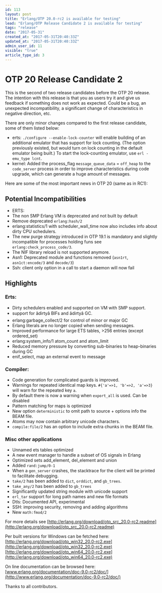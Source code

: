 ```yaml
---
id: 113
layout: post
title: "Erlang/OTP 20.0-rc2 is available for testing"
lead: "Erlang/OTP Release Candidate 2 is available for testing"
tags: "release"
date: "2017-05-31"
created_at: "2017-05-31T20:40:33Z"
updated_at: "2017-05-31T20:40:33Z"
admin_user_id: 11
visible: "true"
article_type_id: 3
---
```

  # OTP 20 Release Candidate 2
 
This is the second of two release candidates before the OTP 20 release. The intention with this release is that you as users try it and give us feedback if something does not work as expected. Could be a bug, an unexpected incompatibility, a significant change of characteristics in negative direction, etc.
 
There are only minor changes compared to the first release candidate, some of them listed below:
 * erts: `./configure --enable-lock-counter` will enable building of an additional emulator that has support for
 lock counting. (The option previously existed, but would turn on lock counting in the default emulator
 being built.) To start the lock-counting emulator, use `erl -emu_type lcnt`.
* kernel: Added the process_flag `message_queue_data` = `off_heap` to the `code_server` process in order to
 improve characteristics during code upgrade, which can generate a huge amount of messages.
 
Here are some of the most important news in OTP 20 (same as in RC1):
 ## Potential Incompatibilities
 * ERTS:
 * The non SMP Erlang VM is deprecated and not built by default
* Remove deprecated `erlang:hash/2`
* erlang:statistics/1 with scheduler_wall_time now also includes info about dirty CPU schedulers.
* The new purge strategy introduced in OTP 19.1 is mandatory and slightly incompatible for processes holding funs
 see `erlang:check_process_code/3`.
* The NIF library reload is not supported anymore.
* Asn1: Deprecated module and functions removed (`asn1rt`, `asn1ct:encode/3` and `decode/3`)
* Ssh: client only option in a call to start a daemon will now fail
 ## Highlights
 ### Erts:
 * Dirty schedulers enabled and supported on VM with SMP support.
* support for âdirtyâ BIFs and âdirtyâ GC.
* erlang:garbage_collect/2 for control of minor or major GC
* Erlang literals are no longer copied when sending messages.
* Improved performance for large ETS tables, >256 entries (except ordered_set)
* erlang:system_info/1 atom_count and atom_limit
* Reduced memory pressure by converting sub-binaries to heap-binaries during GC
* enif_select, map an external event to message
 ### Compiler:
 * Code generation for complicated guards is improved.
* Warnings for repeated identical map keys. `#{'a'=>1, 'b'=>2, 'a'=>3}` will warn for the repeated key `a`.
* By default there is now a warning when `export_all` is used. Can be disabled
* Pattern matching for maps is optimized
* New option `deterministic` to omit path to source + options info the BEAM file.
* Atoms may now contain arbitrary unicode characters.
* `compile:file/2` has an option to include extra chunks in the BEAM file.
 ### Misc other applications
 * Unnamed ets tables optimized
* A new event manager to handle a subset of OS signals in Erlang
* Optimized sets add_element, del_element and union
* Added `rand:jump/0-1`
* When a `gen_server` crashes, the stacktrace for the client will be printed to facilitate debugging.
* `take/2` has been added to `dict`, `orddict`, and `gb_trees`.
* `take_any/2` has been added to `gb_trees`
* Significantly updated string module with unicode support
* `erl_tar` support for long path names and new file formats
* Dtls: Documented API, experimental
* SSH: improving security, removing and adding algorithms
* New `math:fmod/2`
 
For more details see
 [http://erlang.org/download/otp_src_20.0-rc2.readme](http://erlang.org/download/otp_src_20.0-rc2.readme)
 
Per built versions for Windows can be fetched here:
 [http://erlang.org/download/otp_win32_20.0-rc2.exe](http://erlang.org/download/otp_win32_20.0-rc2.exe)
 [http://erlang.org/download/otp_win64_20.0-rc2.exe](http://erlang.org/download/otp_win64_20.0-rc2.exe)
 
On line documentation can be browsed here:
 [www.erlang.org/documentation/doc-9.0-rc2/doc/](http://www.erlang.org/documentation/doc-9.0-rc2/doc/)
 
Thanks to all contributors.
  